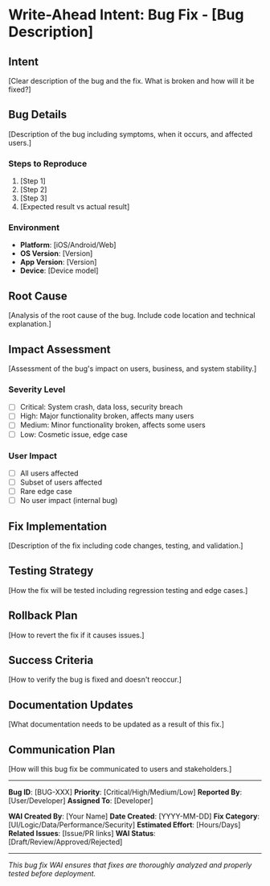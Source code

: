 # Write-Ahead Intent: Bug Fix - [Bug Description]

## Intent
[Clear description of the bug and the fix. What is broken and how will it be fixed?]

## Bug Details
[Description of the bug including symptoms, when it occurs, and affected users.]

### Steps to Reproduce
1. [Step 1]
2. [Step 2]
3. [Step 3]
4. [Expected result vs actual result]

### Environment
- **Platform**: [iOS/Android/Web]
- **OS Version**: [Version]
- **App Version**: [Version]
- **Device**: [Device model]

## Root Cause
[Analysis of the root cause of the bug. Include code location and technical explanation.]

## Impact Assessment
[Assessment of the bug's impact on users, business, and system stability.]

### Severity Level
- [ ] Critical: System crash, data loss, security breach
- [ ] High: Major functionality broken, affects many users
- [ ] Medium: Minor functionality broken, affects some users
- [ ] Low: Cosmetic issue, edge case

### User Impact
- [ ] All users affected
- [ ] Subset of users affected
- [ ] Rare edge case
- [ ] No user impact (internal bug)

## Fix Implementation
[Description of the fix including code changes, testing, and validation.]

## Testing Strategy
[How the fix will be tested including regression testing and edge cases.]

## Rollback Plan
[How to revert the fix if it causes issues.]

## Success Criteria
[How to verify the bug is fixed and doesn't reoccur.]

## Documentation Updates
[What documentation needs to be updated as a result of this fix.]

## Communication Plan
[How will this bug fix be communicated to users and stakeholders.]

---

**Bug ID**: [BUG-XXX]
**Priority**: [Critical/High/Medium/Low]
**Reported By**: [User/Developer]
**Assigned To**: [Developer]

**WAI Created By**: [Your Name]
**Date Created**: [YYYY-MM-DD]
**Fix Category**: [UI/Logic/Data/Performance/Security]
**Estimated Effort**: [Hours/Days]
**Related Issues**: [Issue/PR links]
**WAI Status**: [Draft/Review/Approved/Rejected]

---

*This bug fix WAI ensures that fixes are thoroughly analyzed and properly tested before deployment.*